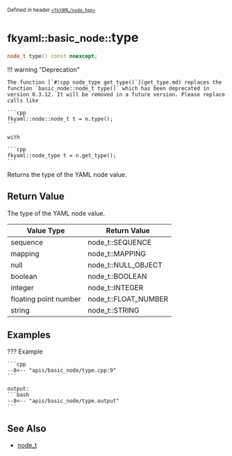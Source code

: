 <small>Defined in header [`<fkYAML/node.hpp>`](https://github.com/fktn-k/fkYAML/blob/develop/include/fkYAML/node.hpp)</small>

# <small>fkyaml::basic_node::</small>type

```cpp
node_t type() const noexcept;
```

!!! warning "Deprecation"

    The function [`#!cpp node_type get_type()`](get_type.md) replaces the function `basic_node::node_t type()` which has been deprecated in version 0.3.12. It will be removed in a future version. Please replace calls like  
    
    ```cpp
    fkyaml::node::node_t t = n.type();
    ```
    
    with  
    
    ```cpp
    fkyaml::node_type t = n.get_type();
    ```

Returns the type of the YAML node value.  

## **Return Value**

The type of the YAML node value.

| Value Type            | Return Value         |
| --------------------- | -------------------- |
| sequence              | node_t::SEQUENCE     |
| mapping               | node_t::MAPPING      |
| null                  | node_t::NULL_OBJECT  |
| boolean               | node_t::BOOLEAN      |
| integer               | node_t::INTEGER      |
| floating point number | node_t::FLOAT_NUMBER |
| string                | node_t::STRING       |

## **Examples**

??? Example

    ```cpp
    --8<-- "apis/basic_node/type.cpp:9"
    ```

    output:
    ```bash
    --8<-- "apis/basic_node/type.output"
    ```

## **See Also**

* [node_t](node_t.md)
